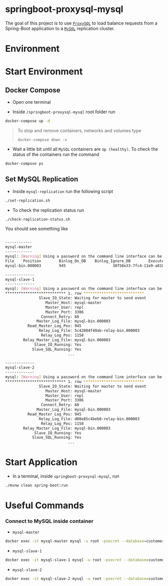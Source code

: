 # springboot-proxysql-mysql

The goal of this project is to use [`ProxySQL`](https://proxysql.com/) to load balance requests from a Spring-Boot
application to a [`MySQL`](https://www.mysql.com/) replication cluster.

# Environment

# Start Environment

## Docker Compose

- Open one terminal

- Inside `/springboot-proxysql-mysql` root folder run

```bash
docker-compose up -d
```
> To stop and remove containers, networks and volumes type
> ```
> docker-compose down -v
> ```

- Wait a little bit until all `MySQL` containers are `Up (healthy)`. To check the status of the containers run the command
```bash
docker-compose ps
```

## Set MySQL Replication

- Inside `mysql-replication` run the following script
```bash
./set-replication.sh
```

- To check the replication status run
```bash
./check-replication-status.sh
```

You should see something like
```bash

------------
mysql-master
------------
mysql: [Warning] Using a password on the command line interface can be insecure.
File    Position        Binlog_Do_DB    Binlog_Ignore_DB        Executed_Gtid_Set
mysql-bin.000003        945                     38f50e33-7fc4-11e9-a810-0242ac1b0003:1-9

-------------
mysql-slave-1
-------------
mysql: [Warning] Using a password on the command line interface can be insecure.
*************************** 1. row ***************************
               Slave_IO_State: Waiting for master to send event
                  Master_Host: mysql-master
                  Master_User: repl
                  Master_Port: 3306
                Connect_Retry: 60
              Master_Log_File: mysql-bin.000003
          Read_Master_Log_Pos: 945
               Relay_Log_File: 5c42804f49ab-relay-bin.000003
                Relay_Log_Pos: 1158
        Relay_Master_Log_File: mysql-bin.000003
             Slave_IO_Running: Yes
            Slave_SQL_Running: Yes
                            ...

-------------
mysql-slave-2
-------------
mysql: [Warning] Using a password on the command line interface can be insecure.
*************************** 1. row ***************************
               Slave_IO_State: Waiting for master to send event
                  Master_Host: mysql-master
                  Master_User: repl
                  Master_Port: 3306
                Connect_Retry: 60
              Master_Log_File: mysql-bin.000003
          Read_Master_Log_Pos: 945
               Relay_Log_File: d08e85c4beb8-relay-bin.000003
                Relay_Log_Pos: 1158
        Relay_Master_Log_File: mysql-bin.000003
             Slave_IO_Running: Yes
            Slave_SQL_Running: Yes
                            ...
```

# Start Application

- In a terminal, inside `springboot-proxysql-mysql`, run
```bash
./mvnw clean spring-boot:run
```

# Useful Commands

### Connect to MySQL inside container

- `mysql-master`
```bash
docker exec -it mysql-master mysql -u root -psecret --database=customerdb
```

- `mysql-slave-1`
```bash
docker exec -it mysql-slave-1 mysql -u root -psecret --database=customerdb
```

- `mysql-slave-2`
```bash
docker exec -it mysql-slave-2 mysql -u root -psecret --database=customerdb
```